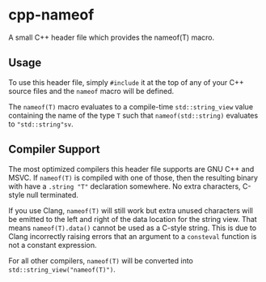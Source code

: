# cpp-nameof
A small C++ header file which provides the nameof(T) macro.

## Usage
To use this header file, simply `#include` it at the top of any of your C++ source files and the `nameof` macro will be defined.

The `nameof(T)` macro evaluates to a compile-time `std::string_view` value containing the name of the type `T` such that `nameof(std::string)` evaluates to `"std::string"sv`.


## Compiler Support
The most optimized compilers this header file supports are GNU C++ and MSVC. If `nameof(T)` is compiled with one of those, then the resulting binary with have a `.string "T"` declaration somewhere. No extra characters, C-style null terminated.

If you use Clang, `nameof(T)` will still work but extra unused characters will be emitted to the left and right of the data location for the string view. That means `nameof(T).data()` cannot be used as a C-style string. This is due to Clang incorrectly raising errors that an argument to a `consteval` function is not a constant expression.

For all other compilers, `nameof(T)` will be converted into `std::string_view("nameof(T)")`. 
